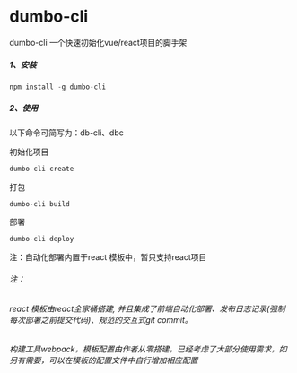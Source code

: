 # dumbo-cli
dumbo-cli 一个快速初始化vue/react项目的脚手架



##### 1、安装

```js
npm install -g dumbo-cli
```

##### 2、使用

以下命令可简写为：db-cli、dbc

初始化项目

```js
dumbo-cli create
```

打包

```
dumbo-cli build
```

部署

```js
dumbo-cli deploy
```

注：自动化部署内置于react 模板中，暂只支持react项目



###### 注：

###### 		react 模板由react全家桶搭建, 并且集成了前端自动化部署、发布日志记录(强制每次部署之前提交代码)、规范的交互式git commit。

###### 		构建工具webpack，模板配置由作者从零搭建，已经考虑了大部分使用需求，如另有需要，可以在模板的配置文件中自行增加相应配置

